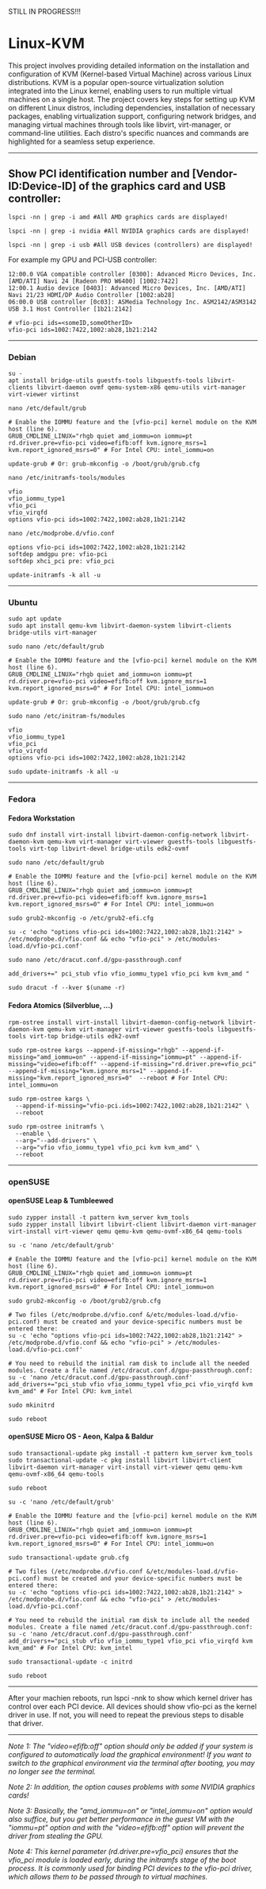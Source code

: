 STILL IN PROGRESS!!!

# Linux-KVM
This project involves providing detailed information on the installation and configuration of KVM (Kernel-based Virtual Machine) across various Linux distributions. KVM is a popular open-source virtualization solution integrated into the Linux kernel, enabling users to run multiple virtual machines on a single host. The project covers key steps for setting up KVM on different Linux distros, including dependencies, installation of necessary packages, enabling virtualization support, configuring network bridges, and managing virtual machines through tools like libvirt, virt-manager, or command-line utilities. Each distro's specific nuances and commands are highlighted for a seamless setup experience.

---

## Show PCI identification number and [Vendor-ID:Device-ID] of the graphics card and USB controller:

    lspci -nn | grep -i amd #All AMD graphics cards are displayed!

    lspci -nn | grep -i nvidia #All NVIDIA graphics cards are displayed!

    lspci -nn | grep -i usb #All USB devices (controllers) are displayed!

For example my GPU and PCI-USB controller:

    12:00.0 VGA compatible controller [0300]: Advanced Micro Devices, Inc. [AMD/ATI] Navi 24 [Radeon PRO W6400] [1002:7422]
    12:00.1 Audio device [0403]: Advanced Micro Devices, Inc. [AMD/ATI] Navi 21/23 HDMI/DP Audio Controller [1002:ab28]
    06:00.0 USB controller [0c03]: ASMedia Technology Inc. ASM2142/ASM3142 USB 3.1 Host Controller [1b21:2142]

    # vfio-pci ids=<someID,someOtherID>
    vfio-pci ids=1002:7422,1002:ab28,1b21:2142

---

### Debian

    su -
    apt install bridge-utils guestfs-tools libguestfs-tools libvirt-clients libvirt-daemon ovmf qemu-system-x86 qemu-utils virt-manager virt-viewer virtinst

    nano /etc/default/grub
    
    # Enable the IOMMU feature and the [vfio-pci] kernel module on the KVM host (line 6).
    GRUB_CMDLINE_LINUX="rhgb quiet amd_iommu=on iommu=pt rd.driver.pre=vfio-pci video=efifb:off kvm.ignore_msrs=1 kvm.report_ignored_msrs=0" # For Intel CPU: intel_iommu=on

    update-grub # Or: grub-mkconfig -o /boot/grub/grub.cfg
    
    nano /etc/initramfs-tools/modules

    vfio
    vfio_iommu_type1
    vfio_pci
    vfio_virqfd
    options vfio-pci ids=1002:7422,1002:ab28,1b21:2142

    nano /etc/modprobe.d/vfio.conf
    
    options vfio-pci ids=1002:7422,1002:ab28,1b21:2142
    softdep amdgpu pre: vfio-pci
    softdep xhci_pci pre: vfio_pci   

    update-initramfs -k all -u

---

### Ubuntu

    sudo apt update
    sudo apt install qemu-kvm libvirt-daemon-system libvirt-clients bridge-utils virt-manager

    sudo nano /etc/default/grub
    
    # Enable the IOMMU feature and the [vfio-pci] kernel module on the KVM host (line 6).
    GRUB_CMDLINE_LINUX="rhgb quiet amd_iommu=on iommu=pt rd.driver.pre=vfio-pci video=efifb:off kvm.ignore_msrs=1 kvm.report_ignored_msrs=0" # For Intel CPU: intel_iommu=on

    update-grub # Or: grub-mkconfig -o /boot/grub/grub.cfg

    sudo nano /etc/initram-fs/modules
    
    vfio
    vfio_iommu_type1
    vfio_pci
    vfio_virqfd
    options vfio-pci ids=1002:7422,1002:ab28,1b21:2142

    sudo update-initramfs -k all -u

---

### Fedora

#### Fedora Workstation

    sudo dnf install virt-install libvirt-daemon-config-network libvirt-daemon-kvm qemu-kvm virt-manager virt-viewer guestfs-tools libguestfs-tools virt-top libvirt-devel bridge-utils edk2-ovmf
    
    sudo nano /etc/default/grub

    # Enable the IOMMU feature and the [vfio-pci] kernel module on the KVM host (line 6).
    GRUB_CMDLINE_LINUX="rhgb quiet amd_iommu=on iommu=pt rd.driver.pre=vfio-pci video=efifb:off kvm.ignore_msrs=1 kvm.report_ignored_msrs=0" # For Intel CPU: intel_iommu=on
    
    sudo grub2-mkconfig -o /etc/grub2-efi.cfg

    su -c 'echo "options vfio-pci ids=1002:7422,1002:ab28,1b21:2142" > /etc/modprobe.d/vfio.conf && echo "vfio-pci" > /etc/modules-load.d/vfio-pci.conf'

    sudo nano /etc/dracut.conf.d/gpu-passthrough.conf

    add_drivers+=" pci_stub vfio vfio_iommu_type1 vfio_pci kvm kvm_amd "

    sudo dracut -f --kver $(uname -r)

#### Fedora Atomics (Silverblue, ...)

    rpm-ostree install virt-install libvirt-daemon-config-network libvirt-daemon-kvm qemu-kvm virt-manager virt-viewer guestfs-tools libguestfs-tools virt-top bridge-utils edk2-ovmf
    
    sudo rpm-ostree kargs --append-if-missing="rhgb" --append-if-missing="amd_iommu=on" --append-if-missing="iommu=pt" --append-if-missing="video=efifb:off" --append-if-missing="rd.driver.pre=vfio_pci" --append-if-missing="kvm.ignore_msrs=1" --append-if-missing="kvm.report_ignored_msrs=0"  --reboot # For Intel CPU: intel_iommu=on

    sudo rpm-ostree kargs \
      --append-if-missing="vfio-pci.ids=1002:7422,1002:ab28,1b21:2142" \
      --reboot

    sudo rpm-ostree initramfs \
      --enable \
      --arg="--add-drivers" \
      --arg="vfio vfio_iommu_type1 vfio_pci kvm kvm_amd" \
      --reboot

---

### openSUSE

#### openSUSE Leap & Tumbleewed

    sudo zypper install -t pattern kvm_server kvm_tools
    sudo zypper install libvirt libvirt-client libvirt-daemon virt-manager virt-install virt-viewer qemu qemu-kvm qemu-ovmf-x86_64 qemu-tools

    su -c 'nano /etc/default/grub'

    # Enable the IOMMU feature and the [vfio-pci] kernel module on the KVM host (line 6).
    GRUB_CMDLINE_LINUX="rhgb quiet amd_iommu=on iommu=pt rd.driver.pre=vfio-pci video=efifb:off kvm.ignore_msrs=1 kvm.report_ignored_msrs=0" # For Intel CPU: intel_iommu=on

    sudo grub2-mkconfig -o /boot/grub2/grub.cfg

    # Two files (/etc/modprobe.d/vfio.conf &/etc/modules-load.d/vfio-pci.conf) must be created and your device-specific numbers must be entered there:
    su -c 'echo "options vfio-pci ids=1002:7422,1002:ab28,1b21:2142" > /etc/modprobe.d/vfio.conf && echo "vfio-pci" > /etc/modules-load.d/vfio-pci.conf'

    # You need to rebuild the initial ram disk to include all the needed modules. Create a file named /etc/dracut.conf.d/gpu-passthrough.conf:
    su -c 'nano /etc/dracut.conf.d/gpu-passthrough.conf'
    add_drivers+="pci_stub vfio vfio_iommu_type1 vfio_pci vfio_virqfd kvm kvm_amd" # For Intel CPU: kvm_intel

    sudo mkinitrd

    sudo reboot

#### openSUSE Micro OS - Aeon, Kalpa & Baldur

    sudo transactional-update pkg install -t pattern kvm_server kvm_tools
    sudo transactional-update -c pkg install libvirt libvirt-client libvirt-daemon virt-manager virt-install virt-viewer qemu qemu-kvm qemu-ovmf-x86_64 qemu-tools

    sudo reboot

    su -c 'nano /etc/default/grub'

    # Enable the IOMMU feature and the [vfio-pci] kernel module on the KVM host (line 6).
    GRUB_CMDLINE_LINUX="rhgb quiet amd_iommu=on iommu=pt rd.driver.pre=vfio-pci video=efifb:off kvm.ignore_msrs=1 kvm.report_ignored_msrs=0" # For Intel CPU: intel_iommu=on

    sudo transactional-update grub.cfg

    # Two files (/etc/modprobe.d/vfio.conf &/etc/modules-load.d/vfio-pci.conf) must be created and your device-specific numbers must be entered there:
    su -c 'echo "options vfio-pci ids=1002:7422,1002:ab28,1b21:2142" > /etc/modprobe.d/vfio.conf && echo "vfio-pci" > /etc/modules-load.d/vfio-pci.conf'

    # You need to rebuild the initial ram disk to include all the needed modules. Create a file named /etc/dracut.conf.d/gpu-passthrough.conf:
    su -c 'nano /etc/dracut.conf.d/gpu-passthrough.conf'
    add_drivers+="pci_stub vfio vfio_iommu_type1 vfio_pci vfio_virqfd kvm kvm_amd" # For Intel CPU: kvm_intel
    
    sudo transactional-update -c initrd

    sudo reboot

---

After your machien reboots, run lspci -nnk to show which kernel driver has control over each PCI device. All devices should show vfio-pci as the kernel driver in use. If not, you will need to repeat the previous steps to disable that driver.

---

*Note 1: The "video=efifb:off" option should only be added if your system is configured to automatically load the graphical environment! If you want to switch to the graphical environment via the terminal after booting, you may no longer see the terminal.*

*Note 2: In addition, the option causes problems with some NVIDIA graphics cards!*

*Note 3: Basically, the "amd_iommu=on" or "intel_iommu=on" option would also suffice, but you get better performance in the guest VM with the "iommu=pt" option and with the "video=efifb:off" option will prevent the driver from stealing the GPU.*

*Note 4: This kernel parameter (rd.driver.pre=vfio_pci) ensures that the vfio_pci module is loaded early, during the initramfs stage of the boot process. It is commonly used for binding PCI devices to the vfio-pci driver, which allows them to be passed through to virtual machines.*

